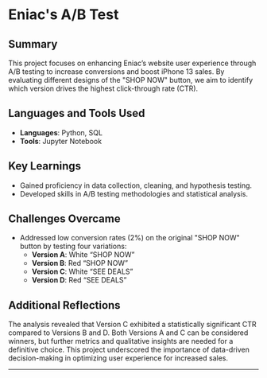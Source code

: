# Eniac's A/B Test

## Summary
This project focuses on enhancing Eniac’s website user experience through A/B testing to increase conversions and boost iPhone 13 sales. By evaluating different designs of the "SHOP NOW" button, we aim to identify which version drives the highest click-through rate (CTR).

## Languages and Tools Used
- **Languages**: Python, SQL
- **Tools**: Jupyter Notebook

## Key Learnings
- Gained proficiency in data collection, cleaning, and hypothesis testing.
- Developed skills in A/B testing methodologies and statistical analysis.

## Challenges Overcame
- Addressed low conversion rates (2%) on the original "SHOP NOW" button by testing four variations:
  - **Version A**: White “SHOP NOW”
  - **Version B**: Red “SHOP NOW”
  - **Version C**: White “SEE DEALS”
  - **Version D**: Red “SEE DEALS”

## Additional Reflections
The analysis revealed that Version C exhibited a statistically significant CTR compared to Versions B and D. Both Versions A and C can be considered winners, but further metrics and qualitative insights are needed for a definitive choice. This project underscored the importance of data-driven decision-making in optimizing user experience for increased sales.

---
